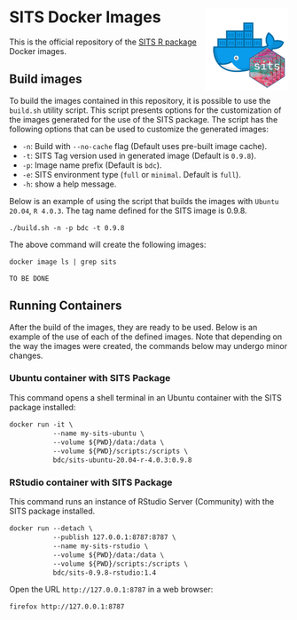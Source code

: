 # SITS Docker Images <img src=".github/sits-docker-sticker.png" align="right" width="150"/>

This is the official repository of the [SITS R package](https://github.com/e-sensing/sits) Docker images. 

## Build images

To build the images contained in this repository, it is possible to use the `build.sh` utility script. This script presents options for the customization of the images generated for the use of the SITS package. The script has the following options that can be used to customize the generated images:

- `-n`: Build with `--no-cache` flag (Default uses pre-built image cache).  
- `-t`: SITS Tag version used in generated image (Default is `0.9.8`).
- `-p`: Image name prefix (Default is `bdc`).
- `-e`: SITS environment type (`full` or `minimal`. Default is `full`).
- `-h`: show a help message.

Below is an example of using the script that builds the images with `Ubuntu 20.04`, `R 4.0.3`. The tag name defined for the SITS image is 0.9.8.

```shell
./build.sh -n -p bdc -t 0.9.8
```

The above command will create the following images:

```shell
docker image ls | grep sits
```

```
TO BE DONE
```

## Running Containers

After the build of the images, they are ready to be used. Below is an example of the use of each of the defined images. Note that depending on the way the images were created, the commands below may undergo minor changes.

### Ubuntu container with SITS Package

This command opens a shell terminal in an Ubuntu container with the SITS package installed:

```shell
docker run -it \
           --name my-sits-ubuntu \
           --volume ${PWD}/data:/data \
           --volume ${PWD}/scripts:/scripts \
           bdc/sits-ubuntu-20.04-r-4.0.3:0.9.8
```

### RStudio container with SITS Package

This command runs an instance of RStudio Server (Community) with the SITS package installed.

```shell
docker run --detach \
           --publish 127.0.0.1:8787:8787 \
           --name my-sits-rstudio \
           --volume ${PWD}/data:/data \
           --volume ${PWD}/scripts:/scripts \
           bdc/sits-0.9.8-rstudio:1.4
```

Open the URL `http://127.0.0.1:8787` in a web browser:

```shell
firefox http://127.0.0.1:8787
```